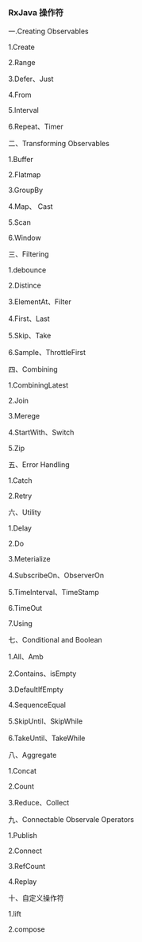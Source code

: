### RxJava 操作符

一.Creating Observables

1.Create

2.Range

3.Defer、Just

4.From

5.Interval

6.Repeat、Timer



二、Transforming Observables

1.Buffer

2.Flatmap

3.GroupBy

4.Map、 Cast

5.Scan

6.Window



三、Filtering

1.debounce

2.Distince

3.ElementAt、Filter

4.First、Last

5.Skip、Take

6.Sample、ThrottleFirst



四、Combining

1.CombiningLatest

2.Join

3.Merege

4.StartWith、Switch

5.Zip



五、Error Handling

1.Catch

2.Retry



六、Utility

1.Delay

2.Do

3.Meterialize

4.SubscribeOn、ObserverOn

5.TimeInterval、TimeStamp

6.TimeOut

7.Using



七、Conditional and Boolean

1.All、Amb

2.Contains、isEmpty

3.DefaultIfEmpty

4.SequenceEqual

5.SkipUntil、SkipWhile

6.TakeUntil、TakeWhile



八、Aggregate

1.Concat

2.Count

3.Reduce、Collect



九、Connectable Observale Operators

1.Publish

2.Connect

3.RefCount

4.Replay



十、自定义操作符

1.lift

2.compose



